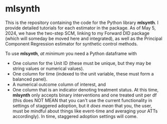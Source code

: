 # mlsynth
This is the repository containing the code for the Python library **mlsynth**. I provide detailed tutorials for each estimator in the package. As of May 5, 2024, we have the two-step SCM, linking to my Forward DID package (which will someday be moved here and integrated), as well as the Principal Component Regression estimator for synthetic control methods.

To use **mlsynth**, *at minimum* you need a Python dataframe with

- One column for the Unit ID (these must be unique, but they may be string values or numerical values).
- One column for time (indexed to the unit variable, these must form a balanced panel).
- A numerical outcome column of interest, and
- One column that is an indicator denoting treatment status. At this time, **mlsynth** only accepts binary interventions and one treated unit per df (this does NOT MEAN that you can't use the current functionality in settings of staggered adoption, but it *does mean* that you, the user, must be mindful about things like event-time and averaging your ATTs accordingly). In time, staggered adoption settings will come.
